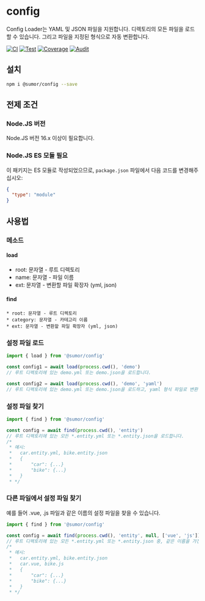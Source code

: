 # config

Config Loader는 YAML 및 JSON 파일을 지원합니다. 디렉토리의 모든 파일을 로드할 수 있습니다.
그리고 파일을 지정된 형식으로 자동 변환합니다.

[![CI](https://github.com/sumor-cloud/config/actions/workflows/ci.yml/badge.svg)](https://github.com/sumor-cloud/config/actions/workflows/ci.yml)
[![Test](https://github.com/sumor-cloud/config/actions/workflows/ut.yml/badge.svg)](https://github.com/sumor-cloud/config/actions/workflows/ut.yml)
[![Coverage](https://github.com/sumor-cloud/config/actions/workflows/coverage.yml/badge.svg)](https://github.com/sumor-cloud/config/actions/workflows/coverage.yml)
[![Audit](https://github.com/sumor-cloud/config/actions/workflows/audit.yml/badge.svg)](https://github.com/sumor-cloud/config/actions/workflows/audit.yml)

## 설치

```bash
npm i @sumor/config --save
```

## 전제 조건

### Node.JS 버전

Node.JS 버전 16.x 이상이 필요합니다.

### Node.JS ES 모듈 필요

이 패키지는 ES 모듈로 작성되었으므로, `package.json` 파일에서 다음 코드를 변경해주십시오:

```json
{
  "type": "module"
}
```

## 사용법

### 메소드

#### load

- root: 문자열 - 루트 디렉토리
- name: 문자열 - 파일 이름
- ext: 문자열 - 변환할 파일 확장자 (yml, json)

#### find

    * root: 문자열 - 루트 디렉토리
    * category: 문자열 - 카테고리 이름
    * ext: 문자열 - 변환할 파일 확장자 (yml, json)

### 설정 파일 로드

```javascript
import { load } from '@sumor/config'

const config1 = await load(process.cwd(), 'demo')
// 루트 디렉토리에 있는 demo.yml 또는 demo.json을 로드합니다.

const config2 = await load(process.cwd(), 'demo', 'yaml')
// 루트 디렉토리에 있는 demo.yml 또는 demo.json을 로드하고, yaml 형식 파일로 변환합니다.
```

### 설정 파일 찾기

```javascript
import { find } from '@sumor/config'

const config = await find(process.cwd(), 'entity')
// 루트 디렉토리에 있는 모든 *.entity.yml 또는 *.entity.json을 로드합니다.
/*
 * 예시:
 *   car.entity.yml, bike.entity.json
 *   {
 *       "car": {...}
 *       "bike": {...}
 *   }
 * */
```

### 다른 파일에서 설정 파일 찾기

예를 들어 .vue, .js 파일과 같은 이름의 설정 파일을 찾을 수 있습니다.

```javascript
import { find } from '@sumor/config'

const config = await find(process.cwd(), 'entity', null, ['vue', 'js'])
// 루트 디렉토리에 있는 모든 *.entity.yml 또는 *.entity.json 중, 같은 이름을 가진 *.vue 또는 *.js를 로드합니다.
/*
 * 예시:
 *   car.entity.yml, bike.entity.json
 *   car.vue, bike.js
 *   {
 *       "car": {...}
 *       "bike": {...}
 *   }
 * */
```
